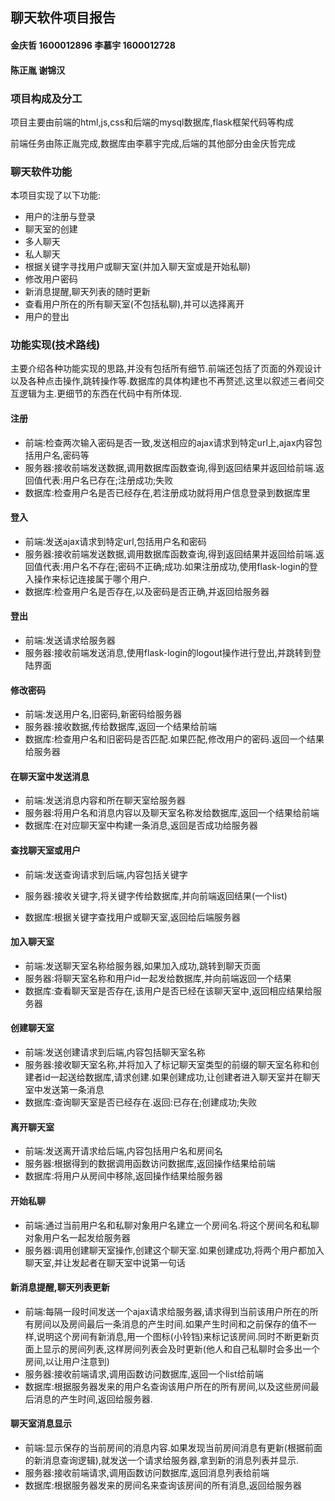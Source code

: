 ## 聊天软件项目报告

#### 金庆哲 1600012896 李慕宇 1600012728

#### 陈正胤   谢锦汉



### 项目构成及分工

项目主要由前端的html,js,css和后端的mysql数据库,flask框架代码等构成

前端任务由陈正胤完成,数据库由李慕宇完成,后端的其他部分由金庆哲完成



### 聊天软件功能

本项目实现了以下功能:

* 用户的注册与登录
* 聊天室的创建
* 多人聊天
* 私人聊天
* 根据关键字寻找用户或聊天室(并加入聊天室或是开始私聊)
* 修改用户密码
* 新消息提醒,聊天列表的随时更新
* 查看用户所在的所有聊天室(不包括私聊),并可以选择离开
* 用户的登出



### 功能实现(技术路线)

主要介绍各种功能实现的思路,并没有包括所有细节.前端还包括了页面的外观设计以及各种点击操作,跳转操作等.数据库的具体构建也不再赘述,这里以叙述三者间交互逻辑为主.更细节的东西在代码中有所体现.

#### 注册

* 前端:检查两次输入密码是否一致,发送相应的ajax请求到特定url上,ajax内容包括用户名,密码等
* 服务器:接收前端发送数据,调用数据库函数查询,得到返回结果并返回给前端.返回值代表:用户名已存在;注册成功;失败
* 数据库:检查用户名是否已经存在,若注册成功就将用户信息登录到数据库里



#### 登入

* 前端:发送ajax请求到特定url,包括用户名和密码
* 服务器:接收前端发送数据,调用数据库函数查询,得到返回结果并返回给前端.返回值代表:用户名不存在;密码不正确;成功.如果注册成功,使用flask-login的登入操作来标记连接属于哪个用户.
* 数据库:检查用户名是否存在,以及密码是否正确,并返回给服务器



#### 登出

* 前端:发送请求给服务器
* 服务器:接收前端发送消息,使用flask-login的logout操作进行登出,并跳转到登陆界面



#### 修改密码

* 前端:发送用户名,旧密码,新密码给服务器
* 服务器:接收数据,传给数据库,返回一个结果给前端
* 数据库:检查用户名和旧密码是否匹配.如果匹配,修改用户的密码.返回一个结果给服务器



#### 在聊天室中发送消息

* 前端:发送消息内容和所在聊天室给服务器
* 服务器:将用户名和消息内容以及聊天室名称发给数据库,返回一个结果给前端
* 数据库:在对应聊天室中构建一条消息,返回是否成功给服务器



#### 查找聊天室或用户

- 前端:发送查询请求到后端,内容包括关键字
- 服务器:接收关键字,将关键字传给数据库,并向前端返回结果(一个list)

- 数据库:根据关键字查找用户或聊天室,返回给后端服务器



#### 加入聊天室

- 前端:发送聊天室名称给服务器,如果加入成功,跳转到聊天页面
- 服务器:将聊天室名称和用户id一起发给数据库,并向前端返回一个结果
- 数据库:查看聊天室是否存在,该用户是否已经在该聊天室中,返回相应结果给服务器



#### 创建聊天室

* 前端:发送创建请求到后端,内容包括聊天室名称
* 服务器:接收聊天室名称,并将加入了标记聊天室类型的前缀的聊天室名称和创建者id一起送给数据库,请求创建.如果创建成功,让创建者进入聊天室并在聊天室中发送第一条消息
* 数据库:查询聊天室是否已经存在.返回:已存在;创建成功;失败



#### 离开聊天室

* 前端:发送离开请求给后端,内容包括用户名和房间名
* 服务器:根据得到的数据调用函数访问数据库,返回操作结果给前端
* 数据库:将用户从房间中移除,返回操作结果给服务器



#### 开始私聊

* 前端:通过当前用户名和私聊对象用户名建立一个房间名.将这个房间名和私聊对象用户名一起发给服务器
* 服务器:调用创建聊天室操作,创建这个聊天室.如果创建成功,将两个用户都加入聊天室,并让发起者在聊天室中说第一句话



#### 新消息提醒,聊天列表更新

* 前端:每隔一段时间发送一个ajax请求给服务器,请求得到当前该用户所在的所有房间以及房间最后一条消息的产生时间.如果产生时间和之前保存的值不一样,说明这个房间有新消息,用一个图标(小铃铛)来标记该房间.同时不断更新页面上显示的房间列表,这样房间列表会及时更新(他人和自己私聊时会多出一个房间,以让用户注意到)
* 服务器:接收前端请求,调用函数访问数据库,返回一个list给前端
* 数据库:根据服务器发来的用户名查询该用户所在的所有房间,以及这些房间最后消息的产生时间,返回给服务器.



#### 聊天室消息显示

* 前端:显示保存的当前房间的消息内容.如果发现当前房间消息有更新(根据前面的新消息查询逻辑),就发送一个请求给服务器,拿到新的消息列表并显示.
* 服务器:接收前端请求,调用函数访问数据库,返回消息列表给前端
* 数据库:根据服务器发来的房间名来查询该房间的所有消息,返回给服务器



